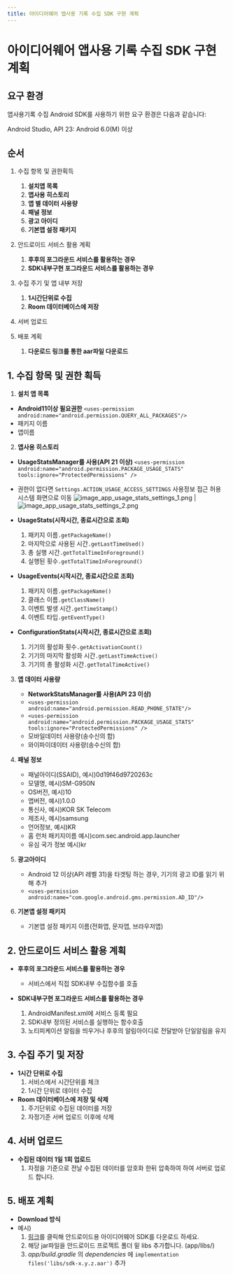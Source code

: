 ```yaml
---
title: 아이디어웨어 앱사용 기록 수집 SDK 구현 계획
---
```


# 아이디어웨어 앱사용 기록 수집 SDK 구현 계획

## 요구 환경

앱사용기록 수집 Android SDK를 사용하기 위한 요구 환경은 다음과 같습니다:

Android Studio,
API 23: Android 6.0(M) 이상

## 순서

1. 수집 항목 및 권한획득
	1. **설치앱 목록**
    2. **앱사용 히스토리**
    3. **앱 별 데이터 사용량**
    4. **패널 정보**
    5. **광고 아이디**
    6. **기본앱 설정 패키지**


2. 안드로이드 서비스 활용 계획
	1. **후후의 포그라운드 서비스를 활용하는 경우**
    2. **SDK내부구현 포그라운드 서비스를 활용하는 경우**


3. 수집 주기 및 앱 내부 저장
    1. **1시간단위로 수집**
    2. **Room 데이터베이스에 저장**


4. 서버 업로드

5. 배포 계획
    1. **다운로드 링크를 통한 aar파일 다운로드**


## 1. **수집 항목 및 권한 획득**

1. **설치 앱 목록**
- **Android11이상 필요권한**
  `<uses-permission android:name="android.permission.QUERY_ALL_PACKAGES"/>`
- 패키지 이름
- 앱이름

2. **앱사용 히스토리**
- **UsageStatsManager를 사용(API 21 이상)**
  `<uses-permission android:name="android.permission.PACKAGE_USAGE_STATS" tools:ignore="ProtectedPermissions" />`
  
- 권한이 없다면 `Settings.ACTION_USAGE_ACCESS_SETTINGS` 사용정보 접근 허용 시스템 화면으로 이동
![image_app_usage_stats_settings_1.png](image_app_usage_stats_settings_1.png) | ![image_app_usage_stats_settings_2.png](image_app_usage_stats_settings_2.png)

- **UsageStats(시작시간, 종료시간으로 조회)**
    1. 패키지 이름`.getPackageName()`
    2. 마지막으로 사용된 시간`.getLastTimeUsed()`
    3. 총 실행 시간`.getTotalTimeInForeground()`
    4. 실행된 횟수`.getTotalTimeInForeground()`

- **UsageEvents(시작시간, 종료시간으로 조회)**
    1. 패키지 이름`.getPackageName()`
    2. 클래스 이름`.getClassName()`
    3. 이벤트 발생 시간`.getTimeStamp()`
    4. 이벤트 타입`.getEventType()`

- **ConfigurationStats(시작시간, 종료시간으로 조회)**
    1. 기기의 활성화 횟수`.getActivationCount()`
    2. 기기의 마지막 활성화 시간`.getLastTimeActive()`
    3. 기기의 총 활성화 시간`.getTotalTimeActive()`

3. **앱 데이터 사용량**
    - **NetworkStatsManager를 사용(API 23 이상)**
    - `<uses-permission android:name="android.permission.READ_PHONE_STATE"/>`
    - `<uses-permission android:name="android.permission.PACKAGE_USAGE_STATS"
            tools:ignore="ProtectedPermissions" />`
    - 모바일데이터 사용량(송수신의 합)
    - 와이파이데이터 사용량(송수신의 합)

4. **패널 정보**
    - 패널아이디(SSAID), 예시)0d19f46d9720263c
    - 모델명, 예시)SM-G950N
    - OS버전, 예시)10
    - 앱버전, 예시)1.0.0
    - 통신사, 예시)KOR SK Telecom
    - 제조사, 예시)samsung
    - 언어정보, 예시)KR
    - 홈 런처 패키지이름 예시)com.sec.android.app.launcher
    - 유심 국가 정보 예시)kr

5. **광고아이디**
    - Android 12 이상(API 레벨 31)을 타겟팅 하는 경우, 기기의 광고 ID를 읽기 위해 추가
    - `<uses-permission android:name="com.google.android.gms.permission.AD_ID"/>`

6. **기본앱 설정 패키지**
    - 기본앱 설정 패키지 이름(전화앱, 문자앱, 브라우저앱)

## 2. **안드로이드 서비스 활용 계획**
- **후후의 포그라운드 서비스를 활용하는 경우**	
    - 서비스에서 직접 SDK내부 수집함수를 호출

- **SDK내부구현 포그라운드 서비스를 활용하는 경우**	
    1. AndroidManifest.xml에 서비스 등록 필요
    2. SDK내부 정의된 서비스를 실행하는 함수호출
    3. 노티피케이션 알림을 띄우거나 후후의 알림아이디로 전달받아 단일알림을 유지

## 3. **수집 주기 및 저장**
- **1시간 단위로 수집**	
    1. 서비스에서 시간단위를 체크
    2. 1시간 단위로 데이터 수집 
- **Room 데이터베이스에 저장 및 삭제**	
    1. 주기단위로 수집된 데이터를 저장
    2. 자정기준 서버 업로드 이후에 삭제

## 4. **서버 업로드**
- **수집된 데이터 1일 1회 업로드**	
    1. 자정을 기준으로 전날 수집된 데이터를 암호화 한뒤 압축하여 하여 서버로 업로드 합니다.

## 5. **배포 계획**
- **Download 방식**
- 예시)
    1. [링크](https://ideaware-mobile.s3.ap-northeast-2.amazonaws.com/sdks/sdk-1.0.0.aar)를 클릭해 안드로이드용 아이디어웨어 SDK를 다운로드 하세요.
    2. 해당 jar파일을 안드로이드 프로젝트 폴더 밑 libs 추가합니다. (app/libs/)
    3. *app/build.gradle* 의 *dependencies* 에 `implementation files('libs/sdk-x.y.z.aar')` 추가
